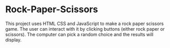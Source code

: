 # Rock-Paper-Scissors
This project uses HTML CSS and JavaScript to make a rock paper scissors game. 
The user can interact with it by clicking buttons (either rock paper or scissors). The computer can pick a random choice and the results will display.

